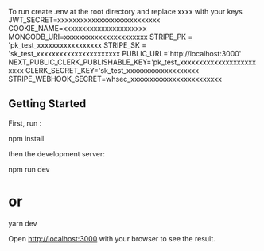 To run create .env at the root directory and replace xxxx with your keys
JWT_SECRET=xxxxxxxxxxxxxxxxxxxxxxxxxxx
COOKIE_NAME=xxxxxxxxxxxxxxxxxxxxxx
MONGODB_URI=xxxxxxxxxxxxxxxxxxxxxx
STRIPE_PK = 'pk_test_xxxxxxxxxxxxxxxxx
STRIPE_SK = 'sk_test_xxxxxxxxxxxxxxxxxxxxxx
PUBLIC_URL='http://localhost:3000'
NEXT_PUBLIC_CLERK_PUBLISHABLE_KEY='pk_test_xxxxxxxxxxxxxxxxxxxxxxxx
CLERK_SECRET_KEY='sk_test_xxxxxxxxxxxxxxxxxxx
STRIPE_WEBHOOK_SECRET=whsec_xxxxxxxxxxxxxxxxxxxxxxxx
## Getting Started

First, run :

npm install

then the development server:

npm run dev

# or

yarn dev

Open [http://localhost:3000](http://localhost:3000) with your browser to see the result.
